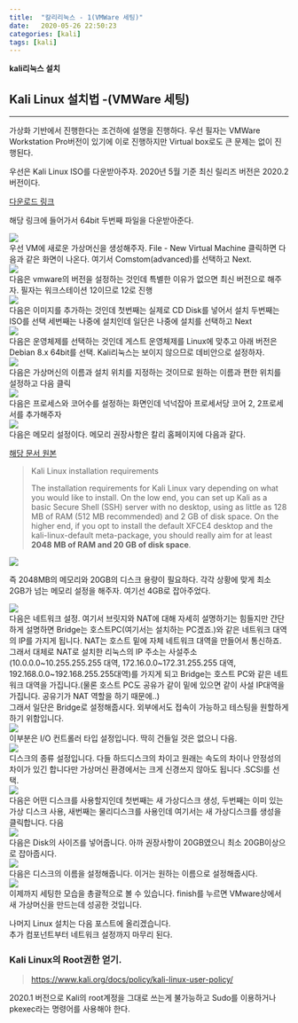 ```yaml
---
title:  "칼리리눅스 - 1(VMWare 세팅)"
date:   2020-05-26 22:50:23
categories: [kali]
tags: [kali]
---
```

**kali리눅스 설치** 

## Kali Linux 설치법 -(VMWare 세팅)
<hr>
가상화 기반에서 진행한다는 조건하에 설명을 진행하다. 우선 필자는 VMWare Workstation Pro버전이 있기에 이로 진행하지만 Virtual box로도 큰 문제는 없이 진행된다.

우선은 Kali Linux ISO를 다운받아주자. 2020년 5월 기준 최신 릴리즈 버전은  2020.2 버전이다.

[다운로드 링크](https://www.kali.org/downloads/)

해당 링크에 들어가서 64bit 두번째 파일을 다운받아준다.


<img src="https://hasihime.github.io/hasi-techlog/images/img/kali/200526/200525_005.png">
<br>
우선 VM에 새로운 가상머신을 생성해주자. File - New Virtual Machine 클릭하면 다음과 같은 화면이 나온다. 여기서 Comstom(advanced)를 선택하고 Next.<br>

<img src="https://hasihime.github.io/hasi-techlog/images/img/kali/200526/200525_006.png">
<br>
다음은 vmware의 버전을 설정하는 것인데 특별한 이유가 없으면 최신 버전으로 해주자. 필자는 워크스테이션 12이므로 12로 진행<br>

<img src="https://hasihime.github.io/hasi-techlog/images/img/kali/200526/200525_007.png">
<br>
다음은 이미지를 추가하는 것인데 첫번째는 실제로 CD Disk를 넣어서 설치 두번째는 ISO를 선택 세번째는 나중에 설치인데 일단은 나중에 설치를 선택하고 Next <br>
<img src="https://hasihime.github.io/hasi-techlog/images/img/kali/200526/200525_008.png">
<br>
다음은 운영체제를 선택하는 것인데 게스트 운영체제를 Linux에 맞추고 아래 버전은 Debian 8.x 64bit를 선택. Kali리눅스는 보이지 않으므로 데비안으로 설정하자. <br>
<img src="https://hasihime.github.io/hasi-techlog/images/img/kali/200526/200525_009.png">
<br>
다음은 가상머신의 이름과 설치 위치를 지정하는 것이므로 원하는 이름과 편한 위치를 설정하고 다음 클릭 <br>

<img src="https://hasihime.github.io/hasi-techlog/images/img/kali/200526/200525_010.png">
<br>
다음은 프로세스와 코어수를 설정하는 화면인데 넉넉잡아 프로세서당 코어 2, 2프로세서를 추가해주자<br>

<img src="https://hasihime.github.io/hasi-techlog/images/img/kali/200526/200525_011.png">
<br>
다음은 메모리 설정이다. 메모리 권장사항은 칼리 홈페이지에 다음과 같다.<br>

[해당 문서 원본](https://www.kali.org/docs/introduction/installation-requirements/)
>Kali Linux installation requirements
>
>The installation requirements for Kali Linux vary depending on what you would like to install. On the low end, you can set up Kali as a basic Secure Shell (SSH) server with no desktop, using as little as 128 MB of RAM (512 MB recommended) and 2 GB of disk space. On the higher end, if you opt to install the default XFCE4 desktop and the kali-linux-default meta-package, you should really aim for at least <b>2048 MB of RAM and 20 GB of disk space</b>.
<img src="https://hasihime.github.io/hasi-techlog/images/img/kali/200526/200525_017.png">

즉 2048MB의 메모리와 20GB의 디스크 용량이 필요하다. 각각 상황에 맞게 최소 2GB가 넘는 메모리 설정을 해주자. 여기선 4GB로 잡아주었다.<br>

<img src="https://hasihime.github.io/hasi-techlog/images/img/kali/200526/200525_012.png">
<br>
다음은 네트워크 설정. 여기서 브릿지와 NAT에 대해 자세히 설명하기는 힘들지만 간단하게 설명하면 Bridge는 호스트PC(여기서는 설치하는 PC겠죠.)와 같은 네트워크 대역의 IP를 가지게 됩니다. NAT는 호스트 밑에 자체 네트워크 대역을 만들어서 통신하죠. 그래서 대체로 NAT로 설치한 리눅스의 IP 주소는 사설주소 (10.0.0.0~10.255.255.255 대역, 172.16.0.0~172.31.255.255 대역, 192.168.0.0~192.168.255.255대역)를 가지게 되고 Bridge는 호스트 PC와 같은 네트워크 대역을 가집니다.(물론 호스트 PC도 공유가 같이 밑에 있으면 같이 사설 IP대역을 가집니다. 공유기가 NAT 역할을 하기 때문에..)<br>
그래서 일단은 Bridge로 설정해줍시다. 외부에서도 접속이 가능하고 테스팅을 원할하게 하기 위함입니다.<br>
<img src="https://hasihime.github.io/hasi-techlog/images/img/kali/200526/200525_013.png">
<br>
이부분은 I/O 컨트롤러 타입 설정입니다. 딱히 건들일 것은 없으니 다음.
<br>
<img src="https://hasihime.github.io/hasi-techlog/images/img/kali/200526/200525_014.png">
<br>
디스크의 종류 설정입니다. 다들 하드디스크의 차이고 원래는 속도의 차이나 안정성의 차이가 있긴 합니다만 가상머신 환경에서는 크게 신경쓰지 않아도 됩니다 .SCSI를 선택.
<br>
<img src="https://hasihime.github.io/hasi-techlog/images/img/kali/200526/200525_015.png">
<br>
다음은 어떤 디스크를 사용할지인데 첫번째는 새 가상디스크 생성, 두번째는 이미 있는 가상 디스크 사용, 새번째는 물리디스크를 사용인데 여기서는 새 가상디스크를 생성을 클릭합니다. 다음
<br>
<img src="https://hasihime.github.io/hasi-techlog/images/img/kali/200526/200525_016.png">
<br>
다음은 Disk의 사이즈를 넣어줍니다. 아까 권장사항이 20GB였으니 최소 20GB이상으로 잡아줍시다.
<br>
<img src="https://hasihime.github.io/hasi-techlog/images/img/kali/200526/200525_018.png">
<br>
다음은 디스크의 이름을 설정해줍니다. 이거는 원하는 이름으로 설정해줍시다.
<br>
<img src="https://hasihime.github.io/hasi-techlog/images/img/kali/200526/200525_019.png">
<br>
이제까지 세팅한 모습을 총괄적으로 볼 수 있습니다. finish를 누르면 VMware상에서 새 가상머신을 만드는데 성공한 것입니다.



나머지 Linux 설치는 다음 포스트에 올리겠습니다.
<br>
추가 컴포넌트부터 네트워크 설정까지 마무리 된다.

### Kali Linux의 Root권한 얻기.

> https://www.kali.org/docs/policy/kali-linux-user-policy/

2020.1 버전으로 Kali의 root계정을 그대로 쓰는게 불가능하고 Sudo를 이용하거나 pkexec라는 명령어를 사용해야 한다.
